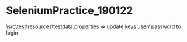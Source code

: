 # SeleniumPractice_190122
\src\test\resources\testdata.properties => update keys user/ password to  login
